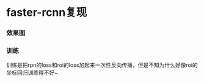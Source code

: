 # faster-rcnn复现
### 效果图
[1]:https://github.com/PofaixinBirusu/faster-rcnn/blob/master/show-images/1.png
[2]:https://github.com/PofaixinBirusu/faster-rcnn/blob/master/show-images/2.png
[3]:https://github.com/PofaixinBirusu/faster-rcnn/blob/master/show-images/3.png
[4]:https://github.com/PofaixinBirusu/faster-rcnn/blob/master/show-images/4.png

### 训练
训练是把rpn的loss和roi的loss加起来一次性反向传播，但是不知为什么好像roi的坐标回归训练得不好~